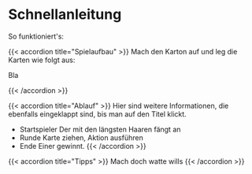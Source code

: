 # Schnellanleitung

So funktioniert's:

{{< accordion title="Spielaufbau" >}}
Mach den Karton auf und leg die Karten wie folgt aus:

Bla

{{< /accordion >}}

{{< accordion title="Ablauf" >}}
Hier sind weitere Informationen, die ebenfalls eingeklappt sind, bis man auf den Titel klickt.

- Startspieler
Der mit den längsten Haaren fängt an
- Runde
Karte ziehen, Aktion ausführen
- Ende
Einer gewinnt.
{{< /accordion >}}

{{< accordion title="Tipps" >}}
Mach doch watte wills
{{< /accordion >}}
